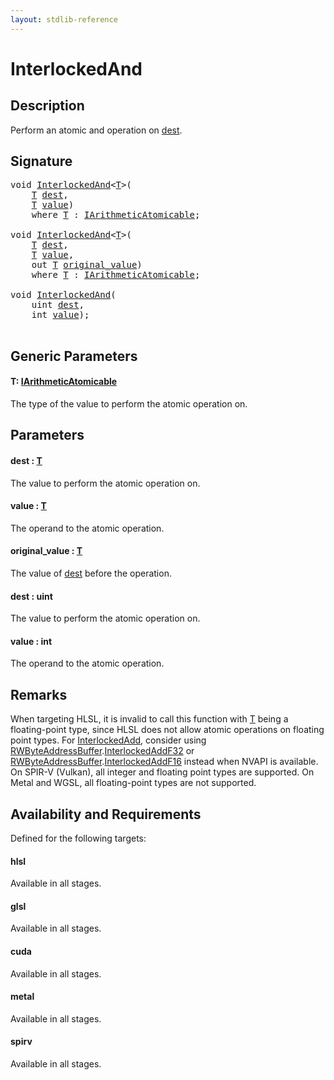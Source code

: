 ```yaml
---
layout: stdlib-reference
---
```


# InterlockedAnd

## Description

Perform an atomic and operation on <span class='code'><a href="interlockedand-0b.md#decl-dest" class="code_param">dest</a></span>.



## Signature 

<pre>
<span class="code_keyword">void</span> <a href="interlockedand-0b.md">InterlockedAnd</a>&lt;<a href="interlockedand-0b.md#typeparam-T" class="code_type">T</a>&gt;(
    <a href="interlockedand-0b.md#typeparam-T" class="code_type">T</a> <a href="interlockedand-0b.md#decl-dest" class="code_param">dest</a>,
    <a href="interlockedand-0b.md#typeparam-T" class="code_type">T</a> <a href="interlockedand-0b.md#decl-value" class="code_param">value</a>)
    <span class='code_keyword'>where</span> <a href="interlockedand-0b.md#typeparam-T" class="code_type">T</a> : <a href="../interfaces/iarithmeticatomicable-01b/index.md" class="code_type">IArithmeticAtomicable</a>;

<span class="code_keyword">void</span> <a href="interlockedand-0b.md">InterlockedAnd</a>&lt;<a href="interlockedand-0b.md#typeparam-T" class="code_type">T</a>&gt;(
    <a href="interlockedand-0b.md#typeparam-T" class="code_type">T</a> <a href="interlockedand-0b.md#decl-dest" class="code_param">dest</a>,
    <a href="interlockedand-0b.md#typeparam-T" class="code_type">T</a> <a href="interlockedand-0b.md#decl-value" class="code_param">value</a>,
    <span class="code_keyword">out</span> <a href="interlockedand-0b.md#typeparam-T" class="code_type">T</a> <a href="interlockedand-0b.md#decl-original_value" class="code_param">original_value</a>)
    <span class='code_keyword'>where</span> <a href="interlockedand-0b.md#typeparam-T" class="code_type">T</a> : <a href="../interfaces/iarithmeticatomicable-01b/index.md" class="code_type">IArithmeticAtomicable</a>;

<span class="code_keyword">void</span> <a href="interlockedand-0b.md">InterlockedAnd</a>(
    <span class="code_keyword">uint</span> <a href="interlockedand-0b.md#decl-dest" class="code_param">dest</a>,
    <span class="code_keyword">int</span> <a href="interlockedand-0b.md#decl-value" class="code_param">value</a>);

</pre>

## Generic Parameters

####  <a id="typeparam-T"></a>T: [IArithmeticAtomicable](../interfaces/iarithmeticatomicable-01b/index.md)
The type of the value to perform the atomic operation on.


## Parameters

####  <a id="decl-dest"></a>dest  : [T](interlockedand-0b.md#typeparam-T)
The value to perform the atomic operation on.

####  <a id="decl-value"></a>value  : [T](interlockedand-0b.md#typeparam-T)
The operand to the atomic operation.

####  <a id="decl-original_value"></a>original\_value  : [T](interlockedand-0b.md#typeparam-T)
The value of <span class='code'><a href="interlockedand-0b.md#decl-dest" class="code_param">dest</a></span> before the operation.

####  <a id="decl-dest"></a>dest  : uint
The value to perform the atomic operation on.

####  <a id="decl-value"></a>value  : int
The operand to the atomic operation.


## Remarks
When targeting HLSL, it is invalid to call this function with <span class='code'><a href="interlockedand-0b.md#typeparam-T" class="code_type">T</a></span> being a floating-point type, since
HLSL does not allow atomic operations on floating point types. For <span class='code'><a href="interlockedadd-0b.md">InterlockedAdd</a></span>, consider using
<span class='code'><a href="../types/rwbyteaddressbuffer-0126d/index.md" class="code_type">RWByteAddressBuffer</a>.<a href="../types/rwbyteaddressbuffer-0126d/interlockedaddf32-0be.md">InterlockedAddF32</a></span> or <span class='code'><a href="../types/rwbyteaddressbuffer-0126d/index.md" class="code_type">RWByteAddressBuffer</a>.<a href="../types/rwbyteaddressbuffer-0126d/interlockedaddf16-0be.md">InterlockedAddF16</a></span> instead when NVAPI is available.
On SPIR-V (Vulkan), all integer and floating point types are supported.
On Metal and WGSL, all floating-point types are not supported.


## Availability and Requirements

Defined for the following targets:

#### hlsl
Available in all stages.

#### glsl
Available in all stages.

#### cuda
Available in all stages.

#### metal
Available in all stages.

#### spirv
Available in all stages.




<script>
// Fix .md links to .html when on ReadTheDocs
if (window.location.hostname.includes('readthedocs') || 
    window.location.hostname.includes('rtfd.io')) {
  document.addEventListener('DOMContentLoaded', function() {
    const links = document.querySelectorAll('a');
    links.forEach(link => {
      const href = link.getAttribute('href');
      if (href && href.includes('.md')) {
        // This regex will handle .md links with or without fragment identifiers or query parameters
        link.href = link.href.replace(/(.+)\.md(#[^?]*)?(\?.*)?$/, '$1.html$2$3');
      }
    });
  });
}
</script>
